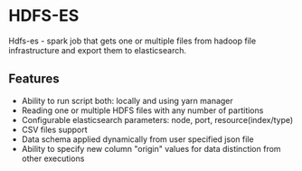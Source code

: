 # HDFS-ES

Hdfs-es - spark job that gets one or multiple files from hadoop file infrastructure and export them to elasticsearch.

## Features

- Ability to run script both: locally and using yarn manager
- Reading one or multiple HDFS files with any number of partitions
- Configurable elasticsearch parameters: node, port, resource(index/type)
- CSV files support
- Data schema applied dynamically from user specified json file
- Ability to specify new column "origin" values for data distinction from other executions

